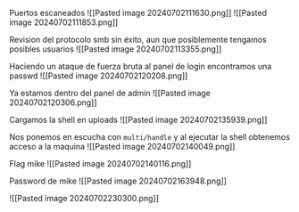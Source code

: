 Puertos escaneados
![[Pasted image 20240702111630.png]]
![[Pasted image 20240702111853.png]]

Revision del protocolo smb sin éxito, aun que posiblemente tengamos posibles usuarios
![[Pasted image 20240702113355.png]]

Haciendo un ataque de fuerza bruta al panel de login encontramos una passwd
![[Pasted image 20240702120208.png]]

Ya estamos dentro del panel de admin
![[Pasted image 20240702120306.png]]

Cargamos la shell en uploads
![[Pasted image 20240702135939.png]]

Nos ponemos en escucha con `multi/handle` y al ejecutar la shell obtenemos acceso a la maquina
![[Pasted image 20240702140049.png]]

Flag mike
![[Pasted image 20240702140116.png]]

Password de mike
![[Pasted image 20240702163948.png]]


![[Pasted image 20240702230300.png]]